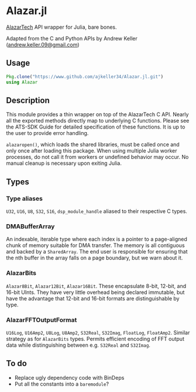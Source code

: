 # Alazar.jl
[AlazarTech](http://www.alazartech.com) API wrapper for Julia, bare bones.

Adapted from the C and Python APIs by Andrew Keller (andrew.keller.09@gmail.com)

## Usage

```jl
Pkg.clone("https://www.github.com/ajkeller34/Alazar.jl.git")
using Alazar
```

## Description
This module provides a thin wrapper on top of the AlazarTech C
API. Nearly all the exported methods directly map to underlying C
functions. Please see the ATS-SDK Guide for detailed specification of
these functions. It is up to the user to provide error handling.

`alazaropen()`, which loads the shared libraries, must be called once
and only once after loading this package. When using multiple Julia
worker processes, do not call it from workers or undefined behavior
may occur. No manual cleanup is necessary upon exiting Julia.

## Types
### Type aliases
`U32`, `U16`, `U8`, `S32`, `S16`, `dsp_module_handle` aliased to their
respective C types.
### DMABufferArray
An indexable, iterable type where each index is a pointer to a page-aligned
chunk of memory suitable for DMA transfer. The memory is all contiguous and
backed by a `SharedArray`. The end user is responsible for ensuring that the
nth buffer in the array falls on a page boundary, but we warn about it.
### AlazarBits
`Alazar8Bit`, `Alazar12Bit`, `Alazar16Bit`.
These encapsulate 8-bit, 12-bit, and 16-bit UInts. They have very little
overhead being declared immutable, but have the advantage that 12-bit and 16-bit
formats are distinguishable by type.
### AlazarFFTOutputFormat
`U16Log`, `U16Amp2`, `U8Log`, `U8Amp2`,
`S32Real`, `S32Imag`, `FloatLog`, `FloatAmp2`.
Similar strategy as for `AlazarBits` types. Permits efficient encoding of
FFT output data while distinguishing between e.g. `S32Real` and `S32Imag`.

## To do

- Replace ugly dependency code with BinDeps
- Put all the constants into a `baremodule`?
